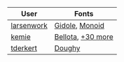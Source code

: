 | User | Fonts |
|------|-------|
| [larsenwork](https://github.com/larsenwork) | [Gidole](https://github.com/larsenwork/Gidole), [Monoid](https://github.com/larsenwork/monoid) |
| [kemie](https://github.com/kemie) | [Bellota](https://github.com/kemie/Bellota-Font), [+30 more](http://www.pixilate.com/fonts/) |
| [tderkert](https://github.com/tderkert) | [Doughy](http://typeverything.com/project/doughy) |
